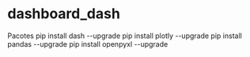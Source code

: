 # dashboard_dash
 
 Pacotes
 pip install dash --upgrade
 pip install plotly --upgrade
 pip install pandas --upgrade
 pip install openpyxl --upgrade

